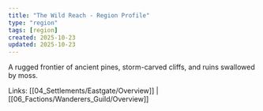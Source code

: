 ```yaml
---
title: "The Wild Reach - Region Profile"
type: "region"
tags: [region]
created: 2025-10-23
updated: 2025-10-23
---
```

A rugged frontier of ancient pines, storm-carved cliffs, and ruins swallowed by moss.

Links: [[04_Settlements/Eastgate/Overview]] | [[06_Factions/Wanderers_Guild/Overview]]
